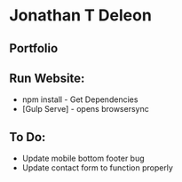 # Jonathan T Deleon
## Portfolio

## Run Website: 
- npm install - Get Dependencies
- [Gulp Serve] - opens browsersync

## To Do: 
- Update mobile bottom footer bug
- Update contact form to function properly

